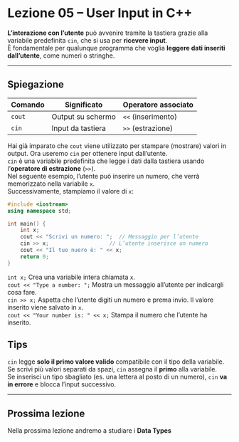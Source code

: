 # Lezione 05 – User Input in C++

**L’interazione con l’utente** può avvenire tramite la tastiera grazie alla variabile predefinita `cin`, che si usa per **ricevere input**.  
È fondamentale per qualunque programma che voglia **leggere dati inseriti dall’utente**, come numeri o stringhe.

---

## Spiegazione

| Comando | Significato       | Operatore associato |
| ------- | ----------------- | ------------------- |
| `cout`  | Output su schermo | `<<` (inserimento)  |
| `cin`   | Input da tastiera | `>>` (estrazione)   |


Hai già imparato che `cout` viene utilizzato per stampare (mostrare) valori in output. Ora useremo `cin` per ottenere input dall’utente.  
`cin` è una variabile predefinita che legge i dati dalla tastiera usando l’**operatore di estrazione** (`>>`).  
Nel seguente esempio, l’utente può inserire un numero, che verrà memorizzato nella variabile `x`.  
Successivamente, stampiamo il valore di `x`:


```cpp
#include <iostream>
using namespace std;

int main() {
    int x;
    cout << "Scrivi un numero: ";  // Messaggio per l’utente
    cin >> x;                   // L’utente inserisce un numero
    cout << "Il tuo nuero è: " << x;
    return 0;
}
```

`int x;` Crea una variabile intera chiamata `x`.  
`cout << "Type a number: ";` Mostra un messaggio all’utente per indicargli cosa fare.  
`cin >> x;` Aspetta che l’utente digiti un numero e prema invio. Il valore inserito viene salvato in `x`.  
`cout << "Your number is: " << x;` Stampa il numero che l’utente ha inserito.  



## Tips

`cin` legge **solo il primo valore valido** compatibile con il tipo della variabile.  
Se scrivi più valori separati da spazi, `cin` assegna il **primo** alla variabile.  
Se inserisci un tipo sbagliato (es. una lettera al posto di un numero), `cin` **va in errore** e blocca l’input successivo.

---

## Prossima lezione

Nella prossima lezione andremo a studiare i **Data Types**

